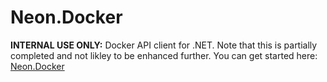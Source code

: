 ﻿Neon.Docker
===========

**INTERNAL USE ONLY:** Docker API client for .NET.  Note that this is partially completed and not likley to be enhanced further.  You can get started here: [Neon.Docker](https://doc.neonkube.com/N_Neon_Docker.htm)
